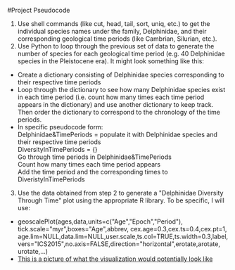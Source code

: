 #Project Pseudocode

1. Use shell commands (like cut, head, tail, sort, uniq, etc.) to get the individual species names under the family, Delphinidae, and their corresponding geological time periods (like Cambrian, Silurian, etc.).  
2. Use Python to loop through the previous set of data to generate the number of species for each geological time period (e.g. 40 Delphinidae species in the Pleistocene era). It might look something like this:
 - Create a dictionary consisting of Delphinidae species corresponding to their respective time periods
 - Loop through the dictionary to see how many Delphinidae species exist in each time period (i.e. count how many times each time period appears in the dictionary) and use another dictionary to keep track. Then order the dictionary to correspond to the chronology of the time periods.
 - In specific pseudocode form:                    
	Delphinidae&TimePeriods = populate it with Delphinidae species and their respective time periods                 
	DiversityInTimePeriods = {}                 
	Go through time periods in Delphinidae&TimePeriods              
		Count how many times each time period appears                                    
		Add the time period and the corresponding times to DiveristyInTimePeriods
3. Use the data obtained from step 2 to generate a "Delphinidae Diversity Through Time" plot using the appropriate R library. To be specific, I will use:
  - geoscalePlot(ages,data,units=c("Age","Epoch","Period"),
  tick.scale="myr",boxes="Age",abbrev, cex.age=0.3,cex.ts=0.4,cex.pt=1,
  age.lim=NULL,data.lim=NULL,user.scale,ts.col=TRUE,ts.width=0.3,label,
  vers="ICS2015",no.axis=FALSE,direction="horizontal",erotate,arotate,
  urotate,...)
  - [This is a picture of what the visualization would potentially look like](http://www.ctoz.nl/c/ctz/images/vol69/nr04/6904a01fig2.gif)
